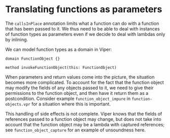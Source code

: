 # Translating functions as parameters

The `callsInPlace` annotation limits what a function can do with a function
that has been passed to it.  We thus need to be able to deal with instances
of function types as parameters even if we decide to deal with lambdas only
by inlining.

We can model function types as a domain in Viper:

```
domain FunctionObject {}

method invokeFunctionObject(this: FunctionObject)
```

When parameters and return values come into the picture, the situation becomes
more complicated.  To account for the fact that the function object may modify
the fields of any objects passed to it, we need to give their permissions to
the function object, and then have it return them as a postcondition.
Consider example `function_object_impure` in `function-objects.vpr` for a
situation where this is important.

This handling of side effects is not complete.  Viper knows that the fields of
references passed to a function object may change, but does not take into
account that the function object may be a lambda with captured references; see
`function_object_capture` for an example of unsoundness here.
